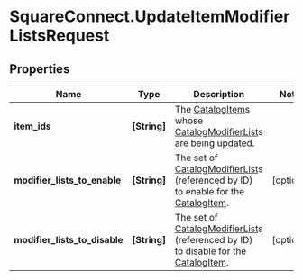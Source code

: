 # SquareConnect.UpdateItemModifierListsRequest

## Properties
Name | Type | Description | Notes
------------ | ------------- | ------------- | -------------
**item_ids** | **[String]** | The [CatalogItem](#type-catalogitem)s whose [CatalogModifierList](#type-catalogmodifierlist)s are being updated. | 
**modifier_lists_to_enable** | **[String]** | The set of [CatalogModifierList](#type-catalogmodifierlist)s (referenced by ID) to enable for the [CatalogItem](#type-catalogitem). | [optional] 
**modifier_lists_to_disable** | **[String]** | The set of [CatalogModifierList](#type-catalogmodifierlist)s (referenced by ID) to disable for the [CatalogItem](#type-catalogitem). | [optional] 


